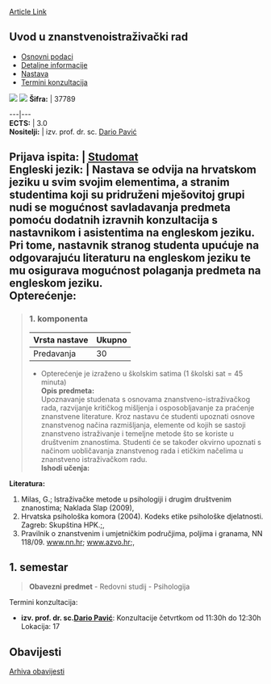 [Article Link](https://www.fhs.hr/predmet/uuzr)

## Uvod u znanstvenoistraživački rad
  * [Osnovni podaci](https://www.fhs.hr/predmet/uuzr#v1id-523840_845986_1_0 "Osnovni podaci")
  * [Detaljne informacije](https://www.fhs.hr/predmet/uuzr#v1id-523840_845986_1_1 "Detaljne informacije")
  * [Nastava](https://www.fhs.hr/predmet/uuzr#v1id-523840_845986_1_2 "Nastava")
  * [Termini konzultacija](https://www.fhs.hr/predmet/uuzr#v1id-523840_845986_1_3 "Termini konzultacija")


[![](https://www.fhs.hr/img/flags/gif/hr.gif)](https://www.fhs.hr/predmet/uuzr) [![](https://www.fhs.hr/img/flags/gif/gb.gif)](https://www.fhs.hr/en/course/itsr)
**Šifra:** |  37789  
  
---|---  
**ECTS:** |  3.0   
**Nositelji:** |  izv. prof. dr. sc. [Dario Pavić](https://www.fhs.hr/djelatnik/dario.pavic)   
  
**Prijava ispita:** |  [Studomat](http://www.isvu.hr/studomat)  
**Engleski jezik:** |  Nastava se odvija na hrvatskom jeziku u svim svojim elementima, a stranim studentima koji su pridruženi mješovitoj grupi nudi se mogućnost savladavanja predmeta pomoću dodatnih izravnih konzultacija s nastavnikom i asistentima na engleskom jeziku. Pri tome, nastavnik stranog studenta upućuje na odgovarajuću literaturu na engleskom jeziku te mu osigurava mogućnost polaganja predmeta na engleskom jeziku.   
**Opterećenje:**  
---  
> ### 1. komponenta
> | Vrsta nastave | Ukupno  
> ---|---  
> Predavanja | 30  
> * Opterećenje je izraženo u školskim satima (1 školski sat = 45 minuta)   
**Opis predmeta:**  
> Upoznavanje studenata s osnovama znanstveno-istraživačkog rada, razvijanje kritičkog mišljenja i osposobljavanje za praćenje znanstvene literature. Kroz nastavu će studenti upoznati osnove znanstvenog načina razmišljanja, elemente od kojih se sastoji znanstveno istraživanje i temeljne metode što se koriste u društvenim znanostima. Studenti će se također okvirno upoznati s načinom uobličavanja znanstvenog rada i etičkim načelima u znanstveno istraživačkom radu.  
**Ishodi učenja:**  

  
**Literatura:**  
  1. Milas, G.; Istraživačke metode u psihologiji i drugim društvenim znanostima; Naklada Slap (2009), 
  2. Hrvatska psihološka komora (2004). Kodeks etike psihološke djelatnosti. Zagreb: Skupština HPK.;, 
  3. Pravilnik o znanstvenim i umjetničkim područjima, poljima i granama, NN 118/09. www.nn.hr; www.azvo.hr;, 

  
**1. semestar**  
---  
> **Obavezni predmet** - Redovni studij - Psihologija  
>   
Termini konzultacija: 
  * **izv. prof. dr. sc.[Dario Pavić](https://www.fhs.hr/djelatnik/dario.pavic)**: 
Konzultacije četvrtkom od 11:30h do 12:30h
Lokacija: 17 


## Obavijesti
[Arhiva obavijesti](https://www.fhs.hr/predmet/uuzr?@=20ple#news_77356 "Arhiva obavijesti")
